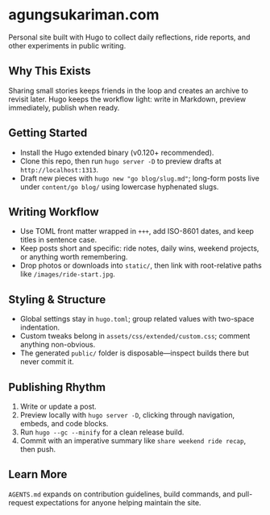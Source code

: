 # agungsukariman.com

Personal site built with Hugo to collect daily reflections, ride reports, and other experiments in public writing.

## Why This Exists
Sharing small stories keeps friends in the loop and creates an archive to revisit later. Hugo keeps the workflow light: write in Markdown, preview immediately, publish when ready.

## Getting Started
- Install the Hugo extended binary (v0.120+ recommended).
- Clone this repo, then run `hugo server -D` to preview drafts at `http://localhost:1313`.
- Draft new pieces with `hugo new "go blog/slug.md"`; long-form posts live under `content/go blog/` using lowercase hyphenated slugs.

## Writing Workflow
- Use TOML front matter wrapped in `+++`, add ISO-8601 dates, and keep titles in sentence case.
- Keep posts short and specific: ride notes, daily wins, weekend projects, or anything worth remembering.
- Drop photos or downloads into `static/`, then link with root-relative paths like `/images/ride-start.jpg`.

## Styling & Structure
- Global settings stay in `hugo.toml`; group related values with two-space indentation.
- Custom tweaks belong in `assets/css/extended/custom.css`; comment anything non-obvious.
- The generated `public/` folder is disposable—inspect builds there but never commit it.

## Publishing Rhythm
1. Write or update a post.
2. Preview locally with `hugo server -D`, clicking through navigation, embeds, and code blocks.
3. Run `hugo --gc --minify` for a clean release build.
4. Commit with an imperative summary like `share weekend ride recap`, then push.

## Learn More
`AGENTS.md` expands on contribution guidelines, build commands, and pull-request expectations for anyone helping maintain the site.

